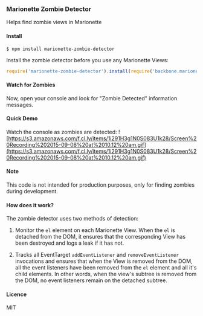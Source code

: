 ### Marionette Zombie Detector

Helps find zombie views in Marionette

#### Install

```shell
$ npm install marionette-zombie-detector
```

Install the zombie detector before you use any Marionette Views:

```js
require('marionette-zombie-detector').install(require('backbone.marionette'));
```

#### Watch for Zombies

Now, open your console and look for "Zombie Detected" information messages.

#### Quick Demo
Watch the console as zombies are detected:
![https://s3.amazonaws.com/f.cl.ly/items/1i291H3g1N0S083U1k28/Screen%20Recording%202015-09-08%20at%2010.12%20am.gif](https://s3.amazonaws.com/f.cl.ly/items/1i291H3g1N0S083U1k28/Screen%20Recording%202015-09-08%20at%2010.12%20am.gif)

#### Note

This code is not intended for production purposes, only for finding zombies during
development.

#### How does it work?
The zombie detector uses two methods of detection:

1. Monitor the `el` element on each Marionette View. When the `el` is detached from the DOM, it ensures that the corresponding View has been destroyed and logs a leak if it has not.

2. Tracks all EventTarget `addEventListener` and `removeEventListener` invocations and ensures that when the View is removed from the DOM, all the event listeners have been removed from the `el` element and all it's child elements. In other words, when the view's subtree is removed from the DOM, no event listeners remain on the detached subtree.

#### Licence

MIT
